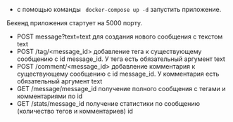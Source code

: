 
- с помощью команды ` docker-compose up -d` запустить приложение. 


Бекенд приложения стартует на 5000 порту. 
- POST message?text=text для создания нового сообщения с текстом text
- POST /tag/<message_id> добавление тега к существующему сообщению с id message_id. У тега есть обязательный аргумент text
- POST /comment/<message_id> добавление комментария к существующему сообщению с id message_id. У комментария есть обязательный аргумент text
- GET /message/message_id получение полного сообщения с тегами и комментариями по id
- GET /stats/message_id получение статистики по сообщению (количество тегов и комментариев) id
